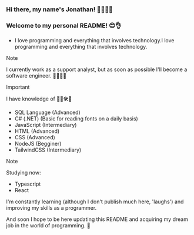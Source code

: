 ### Hi there, my name's Jonathan! 👋🙇🏻‍♂️
### Welcome to my personal README! 😊👌
- I love programming and everything that involves technology.I love programming and everything that involves technology.
  
> [!NOTE]
> I currently work as a support analyst, but as soon as possible I'll become a software engineer. 🧑🏻‍💻✅


> [!IMPORTANT]
> I have knowledge of 📝😁🛠️💭
- SQL Language (Advanced)
- C# (.NET) (Basic for reading fonts on a daily basis)
- JavaScript (Intermediary)
- HTML (Advanced)
- CSS (Advanced)
- NodeJS (Begginer)
- TailwindCSS (Intermediary)

> [!NOTE]
> Studying now: 
- Typescript
- React

I'm constantly learning (although I don't publish much here, 'laughs') and improving my skills as a programmer.

And soon I hope to be here updating this README and acquiring my dream job in the world of programming. 💫
